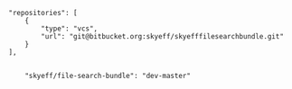     "repositories": [
        {
            "type": "vcs",
            "url": "git@bitbucket.org:skyeff/skyefffilesearchbundle.git"
        }
    ],


        "skyeff/file-search-bundle": "dev-master"
